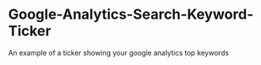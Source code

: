 Google-Analytics-Search-Keyword-Ticker
======================================

An example of a ticker showing your google analytics top keywords
